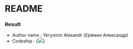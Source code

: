# README #


### Result ###

* Author name : Yeryomin Alexandr (Ерёмин Александр)
* Codeship : {<img src="https://app.codeship.com/projects/8b29ff49-10fd-4198-ab26-e59141adc8e5/status?branch=master" />}

